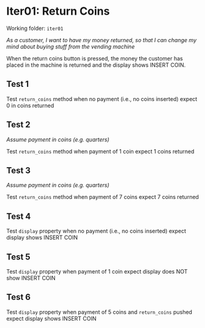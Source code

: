 # Iter01: Return Coins

Working folder: `iter01`

_As a customer,_
_I want to have my money returned,_
_so that I can change my mind about buying stuff from the vending machine_

When the return coins button is pressed, the money the customer has placed in the machine is returned and the display shows INSERT COIN.

## Test 1

Test `return_coins` method
when no payment (i.e., no coins inserted)
expect 0 in coins returned

## Test 2

_Assume payment in coins (e.g. quarters)_

Test `return_coins` method
when payment of 1 coin
expect 1 coins returned

## Test 3

_Assume payment in coins (e.g. quarters)_

Test `return_coins` method
when payment of 7 coins
expect 7 coins returned

## Test 4

Test `display` property
when no payment (i.e., no coins inserted)
expect display shows INSERT COIN

## Test 5

Test `display` property
when payment of 1 coin
expect display does NOT show INSERT COIN

## Test 6

Test `display` property
when payment of 5 coins and `return_coins` pushed
expect display shows INSERT COIN

